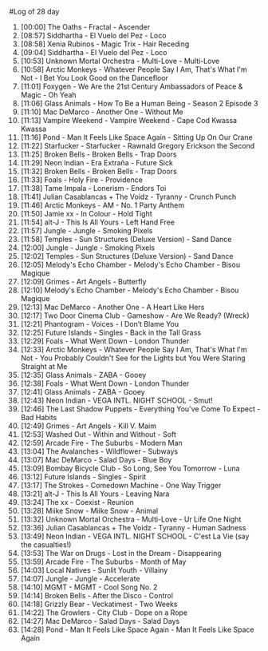 #Log of 28 day

1. [00:00] The Oaths - Fractal - Ascender
1. [08:57] Siddhartha - El Vuelo del Pez - Loco
1. [08:58] Xenia Rubinos - Magic Trix - Hair Receding
1. [09:04] Siddhartha - El Vuelo del Pez - Loco
1. [10:53] Unknown Mortal Orchestra - Multi-Love - Multi-Love
1. [10:58] Arctic Monkeys - Whatever People Say I Am, That's What I'm Not - I Bet You Look Good on the Dancefloor
1. [11:01] Foxygen - We Are the 21st Century Ambassadors of Peace & Magic - Oh Yeah
1. [11:06] Glass Animals - How To Be a Human Being - Season 2 Episode 3
1. [11:10] Mac DeMarco - Another One - Without Me
1. [11:13] Vampire Weekend - Vampire Weekend - Cape Cod Kwassa Kwassa
1. [11:16] Pond - Man It Feels Like Space Again - Sitting Up On Our Crane
1. [11:22] Starfucker - Starfucker - Rawnald Gregory Erickson the Second
1. [11:25] Broken Bells - Broken Bells - Trap Doors
1. [11:29] Neon Indian - Era Extraña - Future Sick
1. [11:32] Broken Bells - Broken Bells - Trap Doors
1. [11:33] Foals - Holy Fire - Providence
1. [11:38] Tame Impala - Lonerism - Endors Toi
1. [11:41] Julian Casablancas + The Voidz - Tyranny - Crunch Punch
1. [11:46] Arctic Monkeys - AM - No. 1 Party Anthem
1. [11:50] Jamie xx - In Colour - Hold Tight
1. [11:54] alt-J - This Is All Yours - Left Hand Free
1. [11:57] Jungle - Jungle - Smoking Pixels
1. [11:58] Temples - Sun Structures (Deluxe Version) - Sand Dance
1. [12:00] Jungle - Jungle - Smoking Pixels
1. [12:02] Temples - Sun Structures (Deluxe Version) - Sand Dance
1. [12:05] Melody's Echo Chamber - Melody's Echo Chamber - Bisou Magique
1. [12:09] Grimes - Art Angels - Butterfly
1. [12:10] Melody's Echo Chamber - Melody's Echo Chamber - Bisou Magique
1. [12:13] Mac DeMarco - Another One - A Heart Like Hers
1. [12:17] Two Door Cinema Club - Gameshow - Are We Ready? (Wreck)
1. [12:21] Phantogram - Voices - I Don’t Blame You
1. [12:25] Future Islands - Singles - Back in the Tall Grass
1. [12:29] Foals - What Went Down - London Thunder
1. [12:33] Arctic Monkeys - Whatever People Say I Am, That's What I'm Not - You Probably Couldn't See for the Lights but You Were Staring Straight at Me
1. [12:35] Glass Animals - ZABA - Gooey
1. [12:38] Foals - What Went Down - London Thunder
1. [12:41] Glass Animals - ZABA - Gooey
1. [12:43] Neon Indian - VEGA INTL. NIGHT SCHOOL - Smut!
1. [12:46] The Last Shadow Puppets - Everything You've Come To Expect - Bad Habits
1. [12:49] Grimes - Art Angels - Kill V. Maim
1. [12:53] Washed Out - Within and Without - Soft
1. [12:59] Arcade Fire - The Suburbs - Modern Man
1. [13:04] The Avalanches - Wildflower - Subways
1. [13:07] Mac DeMarco - Salad Days - Blue Boy
1. [13:09] Bombay Bicycle Club - So Long, See You Tomorrow - Luna
1. [13:12] Future Islands - Singles - Spirit
1. [13:17] The Strokes - Comedown Machine - One Way Trigger
1. [13:21] alt-J - This Is All Yours - Leaving Nara
1. [13:24] The xx - Coexist - Reunion
1. [13:28] Miike Snow - Miike Snow - Animal
1. [13:32] Unknown Mortal Orchestra - Multi-Love - Ur Life One Night
1. [13:36] Julian Casablancas + The Voidz - Tyranny - Human Sadness
1. [13:49] Neon Indian - VEGA INTL. NIGHT SCHOOL - C'est La Vie (say the casualties!)
1. [13:53] The War on Drugs - Lost in the Dream - Disappearing
1. [13:59] Arcade Fire - The Suburbs - Month of May
1. [14:03] Local Natives - Sunlit Youth - Villainy
1. [14:07] Jungle - Jungle - Accelerate
1. [14:10] MGMT - MGMT - Cool Song No. 2
1. [14:14] Broken Bells - After the Disco - Control
1. [14:18] Grizzly Bear - Veckatimest - Two Weeks
1. [14:22] The Growlers - City Club - Dope on a Rope
1. [14:27] Mac DeMarco - Salad Days - Salad Days
1. [14:28] Pond - Man It Feels Like Space Again - Man It Feels Like Space Again
